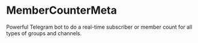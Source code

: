 # MemberCounterMeta
Powerful Telegram bot to do a real-time subscriber or member count for all types of groups and channels.
